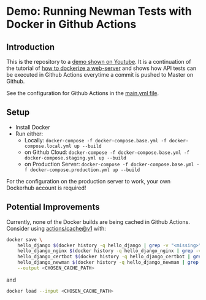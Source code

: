 # Demo: Running Newman Tests with Docker in Github Actions

## Introduction

This is the repository to a [demo shown on Youtube](https://youtu.be/xiB2oGi45Gs). It is a continuation of the tutorial of [how to dockerize a web-server](https://github.com/olapiv/docker-nginx-tutorial) and shows how API tests can be executed in Github Actions everytime a commit is pushed to Master on Github.

See the configuration for Github Actions in the [main.yml file](.github/workflows/main.yml).

## Setup

* Install Docker
* Run either:
  * Locally: `docker-compose -f docker-compose.base.yml -f docker-compose.local.yml up --build`
  * on Github Cloud: `docker-compose -f docker-compose.base.yml -f docker-compose.staging.yml up --build`
  * on Production Server: `docker-compose -f docker-compose.base.yml -f docker-compose.production.yml up --build`

For the configuration on the production server to work, your own Dockerhub account is required!

## Potential Improvements

Currently, none of the Docker builds are being cached in Github Actions. Consider using [actions/cache@v1](https://github.com/actions/cache) with:

```sh
docker save \
    hello_django $(docker history -q hello_django | grep -v "<missing>") \
    hello_django_nginx $(docker history -q hello_django_nginx | grep -v "<missing>") \
    hello_django_certbot $(docker history -q hello_django_certbot | grep -v "<missing>") \
    hello_django_newman $(docker history -q hello_django_newman | grep -v "<missing>") \
    --output <CHOSEN_CACHE_PATH>
```

and

```sh
docker load --input <CHOSEN_CACHE_PATH>
```

